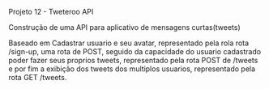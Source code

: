 Projeto 12 - Tweteroo API

Construção de uma API para aplicativo de mensagens curtas(tweets)

Baseado em Cadastrar usuario e seu avatar, representado pela rola rota /sign-up, uma rota de POST, seguido da capacidade do usuario cadastrado poder fazer seus proprios tweets, representado pela rota POST de /tweets e por fim a exibição dos tweets dos multiplos usuarios, representado pela rota GET /tweets.
